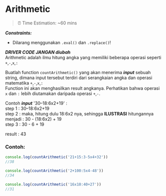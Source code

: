 # Arithmetic

> ⏰ Time Estimation: ~60 mins

***Constraints:***
- Dilarang menggunakan `.eval()` dan `.replace()`!

***DRIVER CODE JANGAN diubah*** <br>
Arithmetic adalah ilmu hitung angka yang memiliki beberapa operasi seperti `+`,`-`,`x`,`:`

Buatlah function `countArithmetic()` yang akan menerima ***input*** sebuah string, dimana input tersebut terdiri dari serangkaian angka dan operasi matematika `+`,`-`,`x`,`:` <br>
Function ini akan menghasilkan result angkanya. Perhatikan bahwa operasi `x` dan `:` lebih diutamakan daripada operasi `+`,`-`.

Contoh ***input*** '30–18:6x2+19' : <br>
step 1 : 30–18:6x2+19 <br>
step 2 : maka, hitung dulu 18:6x2 nya, sehingga **ILUSTRASI** hitungannya menjadi : 30 - (18:6x2) + 19 <br>
step 3 : 30 - 6 + 19 <br>

result : 43  

### Contoh:

```javascript
console.log(countArithmetic('21+15:3-5x4+32'))  
//38

console.log(countArithmetic('2+100:5x4-48'))  
//34

console.log(countArithmetic('16x10:40+27'))  
//31
```
